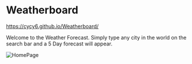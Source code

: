 # Weatherboard
https://cycy6.github.io/Weatherboard/

Welcome to the Weather Forecast. Simply type any city in the world on the search bar and a 5 Day forecast will appear.

<!-- upload preview picture of Forecasting page -->
![HomePage](https://utortorfsfft0-yd09744.slack.com/files/U01JDB71QL9/F01MV1NHW3C/weather.png)